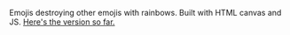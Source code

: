Emojis destroying other emojis with rainbows. Built with HTML canvas and JS. [Here's the version so far.](http://rawgit.com/bnjmnhndrsn/emoji_avenger/master/index.html)